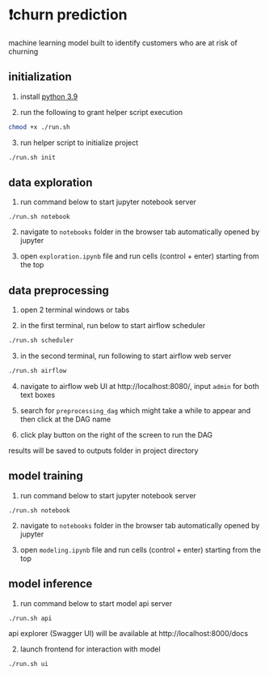 # ❗churn prediction

machine learning model built to identify customers who are at risk of churning 

## initialization

1. install [python 3.9](https://www.python.org/downloads/)

2. run the following to grant helper script execution

```sh
chmod +x ./run.sh
```

3. run helper script to initialize project

```sh
./run.sh init
```

## data exploration

1. run command below to start jupyter notebook server

```
./run.sh notebook
```

2. navigate to `notebooks` folder in the browser tab automatically opened by jupyter

3. open `exploration.ipynb` file and run cells (control + enter) starting from the top



## data preprocessing

1. open 2 terminal windows or tabs

2. in the first terminal, run below to start airflow scheduler

```sh
./run.sh scheduler
```

3. in the second terminal, run following to start airflow web server

```sh
./run.sh airflow
```

4. navigate to airflow web UI at http://localhost:8080/, input `admin` for both text boxes

5. search for `preprocessing_dag` which might take a while to appear and then click at the DAG name

6. click play button on the right of the screen to run the DAG

results will be saved to outputs folder in project directory



## model training

1. run command below to start jupyter notebook server

```
./run.sh notebook
```

2. navigate to `notebooks` folder in the browser tab automatically opened by jupyter

3. open `modeling.ipynb` file and run cells (control + enter) starting from the top



## model inference

1. run command below to start model api server

```sh
./run.sh api
```

api explorer (Swagger UI) will be available at http://localhost:8000/docs

2. launch frontend for interaction with model

```sh
./run.sh ui
```
